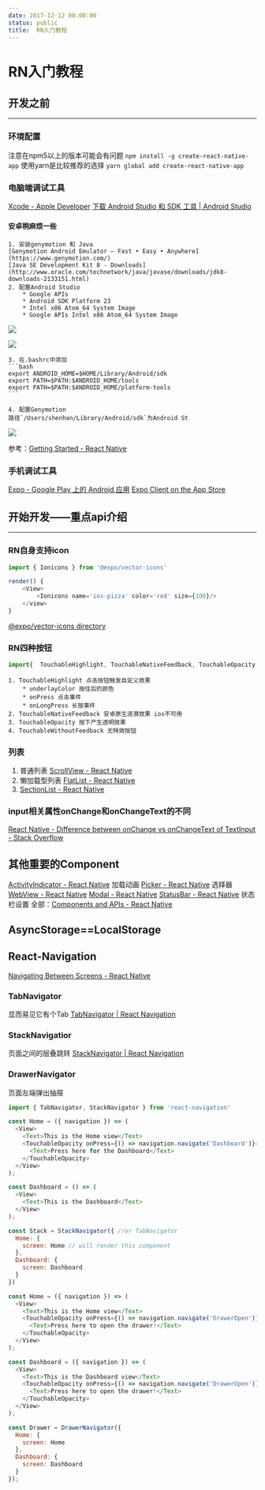 ```yaml
---
date: 2017-12-12 00:00:00
status: public
title:  RN入门教程
---
```



# RN入门教程
## 开发之前
---

### 环境配置
注意在npm5以上的版本可能会有问题
`npm install -g create-react-native-app`
使用yarn是比较推荐的选择
`yarn global add create-react-native-app`

### 电脑端调试工具
[Xcode - Apple Developer](https://developer.apple.com/xcode/)
[下载 Android Studio 和 SDK 工具 | Android Studio](https://developer.android.com/studio/index.html)

#### 安卓稍麻烦一些
	1. 安装genymotion 和 Java
	[Genymotion Android Emulator – Fast • Easy • Anywhere](https://www.genymotion.com/)
	[Java SE Development Kit 8 - Downloads](http://www.oracle.com/technetwork/java/javase/downloads/jdk8-downloads-2133151.html)
	2. 配置Android Studio
		* Google APIs
		* Android SDK Platform 23
		* Intel x86 Atom_64 System Image
		* Google APIs Intel x86 Atom_64 System Image


![](https://ws2.sinaimg.cn/large/006tNbRwgy1fwa5hcbcrdj30dw091q76.jpg)

![](https://ws1.sinaimg.cn/large/006tNbRwgy1fwa5lmzl2wj30dw0b8jv9.jpg)

	3. 在.bashrc中添加
	```bash
	export ANDROID_HOME=$HOME/Library/Android/sdk
	export PATH=$PATH:$ANDROID_HOME/tools
	export PATH=$PATH:$ANDROID_HOME/platform-tools
	```
	
	4. 配置Genymotion
	路径`/Users/shenhan/Library/Android/sdk`为Android St

![](https://ws3.sinaimg.cn/large/006tNbRwgy1fwa5m3u19uj30uk0smdij.jpg)


参考：[Getting Started - React Native](https://facebook.github.io/react-native/docs/getting-started.html)

### 手机调试工具
[Expo - Google Play 上的 Andr​​oid 应用](https://play.google.com/store/apps/details?id=host.exp.exponent)
[Expo Client on the App Store](https://itunes.apple.com/us/app/expo-client/id982107779)

## 开始开发——重点api介绍
---

### RN自身支持icon
```js
import { Ionicons } from '@expo/vector-icons'

render() {
	<View>
		<Ionicons name='ios-pizza' color='red' size={100}/>
	</view>
}
```
[@expo/vector-icons directory](https://expo.github.io/vector-icons/)

### RN四种按钮
```js
import{  TouchableHighlight, TouchableNativeFeedback, TouchableOpacity, TouchableWithoutFeedback } from 'react-native'
```

	1. TouchableHighlight 点击按钮触发自定义效果
		* underlayColor 按住后的颜色
		* onPress 点击事件
		* onLongPress 长按事件
	2. TouchableNativeFeedback 安卓原生涟漪效果 ios不可用
	3. TouchableOpacity 按下产生透明效果
	4. TouchableWithoutFeedback 无特效按钮

### 列表
1. 普通列表 [ScrollView - React Native](https://facebook.github.io/react-native/docs/scrollview.html)
2. 懒加载型列表 [FlatList - React Native](https://facebook.github.io/react-native/docs/flatlist.html)
3. [SectionList - React Native](https://facebook.github.io/react-native/docs/sectionlist.html)

### input相关属性onChange和onChangeText的不同
[React Native - Difference between onChange vs onChangeText of TextInput - Stack Overflow](https://stackoverflow.com/questions/44416541/react-native-difference-between-onchange-vs-onchangetext-of-textinput)

## 其他重要的Component 
[ActivityIndicator - React Native](https://facebook.github.io/react-native/docs/activityindicator.html) 加载动画
[Picker - React Native](https://facebook.github.io/react-native/docs/picker.html) 选择器
[WebView - React Native](https://facebook.github.io/react-native/docs/webview.html)
[Modal - React Native](https://facebook.github.io/react-native/docs/modal.html)
[StatusBar - React Native](https://facebook.github.io/react-native/docs/statusbar.html#props) 状态栏设置
全部：[Components and APIs - React Native](https://facebook.github.io/react-native/docs/components-and-apis.html#components-and-apis)

## AsyncStorage==LocalStorage

## React-Navigation
[Navigating Between Screens - React Native](https://facebook.github.io/react-native/docs/navigation.html)

### TabNavigator 
显而易见它有个Tab
[TabNavigator | React Navigation](https://reactnavigation.org/docs/navigators/tab)

### StackNavigatior
页面之间的层叠跳转
[StackNavigator | React Navigation](https://reactnavigation.org/docs/navigators/stack)

### DrawerNavigator
页面左端弹出抽屉

```js
import { TabNavigator, StackNavigator } from 'react-navigation'

const Home = ({ navigation }) => (
  <View>
    <Text>This is the Home view</Text>
    <TouchableOpacity onPress={() => navigation.navigate('Dashboard')}>
      <Text>Press here for the Dashboard</Text>
    </TouchableOpacity>
  </View>
);

const Dashboard = () => (
  <View>
    <Text>This is the Dashboard</Text>
  </View>
);

const Stack = StackNavigator({ //or TabNavigator
  Home: {
    screen: Home // will render this component
  },
  Dashboard: {
    screen: Dashboard
  }
})
```



```js
const Home = ({ navigation }) => (
  <View>
    <Text>This is the Home view</Text>
    <TouchableOpacity onPress={() => navigation.navigate('DrawerOpen')}>
      <Text>Press here to open the drawer!</Text>
    </TouchableOpacity>
  </View>
);

const Dashboard = ({ navigation }) => (
  <View>
    <Text>This is the Dashboard view</Text>
    <TouchableOpacity onPress={() => navigation.navigate('DrawerOpen')}>
      <Text>Press here to open the drawer!</Text>
    </TouchableOpacity>
  </View>
);

const Drawer = DrawerNavigator({
  Home: {
    screen: Home
  },
  Dashboard: {
    screen: Dashboard
  }
});
```





